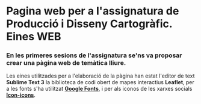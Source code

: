 # Pagina web per a l'assignatura de Producció i Disseny Cartogràfic. Eines WEB
### En les primeres sesions de l'assignatura se'ns va proposar crear una pàgina web de **temàtica lliure**. 
Les eines utilitzades per a l'elaboració de la pàgina han estat l'editor de text __Sublime Text 3__ la biblioteca de codi obert de mapes interactius __Leaflet__, per a les fonts s'ha utilitzat [__Google Fonts__](https://fonts.google.com/), i per als iconos de les xarxes socials [__Icon-icons__](https://icon-icons.com/es/). 

